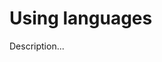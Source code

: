 <!-- ======================================================================
--- Search engine
title:          Using languages
keywords:       multi-language
description:    Using languages in md-site-engine.
--- Menu system
order:          10
text:           Using languages
hidden:         false
umbel:          false
--- Page properties
id:             
document:       
layout:         layout-2-left
$-left:         #side-menu
searchable:     true
--- Side menu
side-menu-root:     /documentation
side-menu-header:   Documentation
side-menu-top:      Introduction
side-menu-depth:    2
======================================================================= -->

# Using languages

Description...